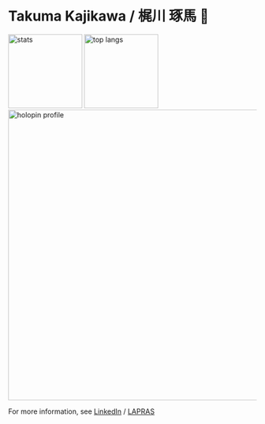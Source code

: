 # Takuma Kajikawa / 梶川 琢馬 🦄 
<div align="left">
  <img alt="stats" height="150px" src="https://github-readme-stats.vercel.app/api?username=valbeat&count_private=true&show_icons=true&theme=gotham&hide_title=true&include_all_commits=true&hide_border=true&line_height=24&hide_rank=true" />
  <img alt="top langs" height="150px" src="https://github-readme-stats.vercel.app/api/top-langs/?username=valbeat&hide_title=true&theme=gotham&layout=compact&hide_border=true&langs_count=10&hide=html,css&size_weight=0.5&count_weight=0.5" />
</div>
<div>
  <a href="https://holopin.io/@valbeat"><img width="590px" alt="holopin profile" src="https://holopin.me/valbeat" /></a>  
</div>

For more information, see [LinkedIn](https://www.linkedin.com/in/takuma-kajikawa-bb2b4986) / [LAPRAS](https://lapras.com/public/GWMZACW)
